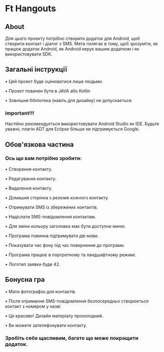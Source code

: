 # Ft Hangouts
## About
Для цього проекту потрібно створити додаток для Android, щоб створити контакт і діалог з SMS.
Мета полягає в тому, щоб зрозуміти, як працює додаток Android, як Android керує вашим додатком і як використовувати SDK.

## Загальні інструкції
• Цей проект буде оцінюватися лише людьми.

• Проект повинен бути в JAVA або Kotlin

• Зовнішня бібліотека (навіть для дизайну) не допускається.

### important!!!
Настійно рекомендується використовувати Android Studio як IDE. Будьте уважні, плагін ADT для Eclipse більше не підтримується Google.

## Обов'язкова частина
### Ось що вам потрібно зробити:
• Створення контакту.

• Редагування контакту.

• Видалення контакту.

• Домашня сторінка з резюме кожного контакту.

• Отримувати SMS із збережених контактів.

• Надіслати SMS-повідомлення контактам.

• Для зміни кольору заголовка має бути доступне меню.

• Програма повинна підтримувати дві мови.

• Показувати час фону під час повернення до програми.

• Програма працює в портретному та ландшафтному режимі.

• Логотип заявки буде 42.

## Бонусна гра
• Мати фотографію для контактів.

• Після отримання SMS-повідомлення безпосередньо створюється контакт з номером у назві

• Це красиво! Дизайн матеріалу прохолодний.

• Ви можете зателефонувати контакту.

### Зробіть себе щасливим, багато що може покращити додаток.